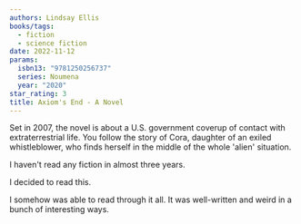 ```yaml
---
authors: Lindsay Ellis
books/tags:
  - fiction
  - science fiction
date: 2022-11-12
params:
  isbn13: "9781250256737"
  series: Noumena
  year: "2020"
star_rating: 3
title: Axiom's End - A Novel
---
```


Set in 2007, the novel is about a U.S. government coverup of contact with
extraterrestrial life. You follow the story of Cora, daughter of an exiled
whistleblower, who finds herself in the middle of the whole 'alien' situation.

<!--more-->

I haven't read any fiction in almost three years.

I decided to read this.

I somehow was able to read through it all. It was well-written and weird in a
bunch of interesting ways.

